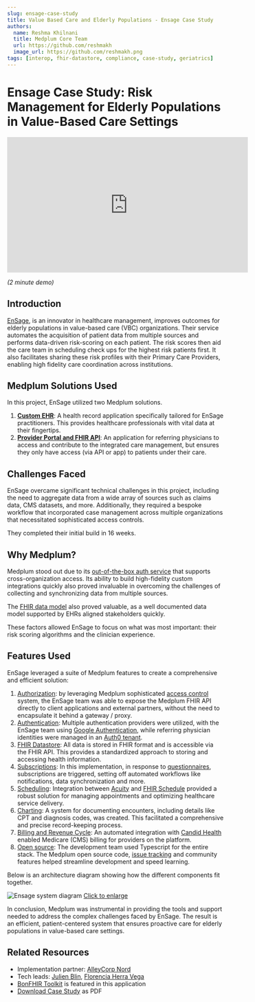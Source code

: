 ```yaml
---
slug: ensage-case-study
title: Value Based Care and Elderly Populations - Ensage Case Study
authors:
  name: Reshma Khilnani
  title: Medplum Core Team
  url: https://github.com/reshmakh
  image_url: https://github.com/reshmakh.png
tags: [interop, fhir-datastore, compliance, case-study, geriatrics]
---
```


# Ensage Case Study: Risk Management for Elderly Populations in Value-Based Care Settings

<iframe width="560" height="315" src="https://www.youtube.com/embed/GIlmd7OMZ5g?start=0" title="YouTube video player" frameborder="0" allow="accelerometer; autoplay; clipboard-write; encrypted-media; gyroscope; picture-in-picture" allowfullscreen></iframe>

_(2 minute demo)_

## Introduction

[EnSage](https://www.ensagehealth.com/), is an innovator in healthcare management, improves outcomes for elderly populations in value-based care (VBC) organizations. Their service automates the acquisition of patient data from multiple sources and performs data-driven risk-scoring on each patient. The risk scores then aid the care team in scheduling check ups for the highest risk patients first. It also facilitates sharing these risk profiles with their Primary Care Providers, enabling high fidelity care coordination across institutions.

## Medplum Solutions Used

In this project, EnSage utilized two Medplum solutions.

1. **[Custom EHR](/solutions/custom-ehr)**: A health record application specifically tailored for EnSage practitioners. This provides healthcare professionals with vital data at their fingertips.
2. **[Provider Portal and FHIR API](/solutions/provider-portal)**: An application for referring physicians to access and contribute to the integrated care management, but ensures they only have access (via API or app) to patients under their care.

## Challenges Faced

EnSage overcame significant technical challenges in this project, including the need to aggregate data from a wide array of sources such as claims data, CMS datasets, and more. Additionally, they required a bespoke workflow that incorporated case management across multiple organizations that necessitated sophisticated access controls.

They completed their initial build in 16 weeks.

## Why Medplum?

Medplum stood out due to its [out-of-the-box auth service](/docs/auth/methods/external-identity-providers) that supports cross-organization access. Its ability to build high-fidelity custom integrations quickly also proved invaluable in overcoming the challenges of collecting and synchronizing data from multiple sources.

The [FHIR data model](/docs/api/fhir/resources) also proved valuable, as a well documented data model supported by EHRs aligned stakeholders quickly.

These factors allowed EnSage to focus on what was most important: their risk scoring algorithms and the clinician experience.

## Features Used

EnSage leveraged a suite of Medplum features to create a comprehensive and efficient solution:

1. [Authorization](/docs/access/access-policies): by leveraging Medplum sophisticated [access control](/docs/access/access-policies#healthcare-partnerships) system, the EnSage team was able to expose the Medplum FHIR API directly to client applications and external partners, without the need to encapsulate it behind a gateway / proxy.
2. [Authentication](/docs/auth): Multiple authentication providers were utilized, with the EnSage team using [Google Authentication](/docs/auth/methods/google-auth), while referring physician identities were managed in an [Auth0 tenant](/docs/auth/methods/external-identity-providers).
3. [FHIR Datastore](/docs/fhir-datastore): All data is stored in FHIR format and is accessible via the FHIR API. This provides a standardized approach to storing and accessing health information.
4. [Subscriptions](/docs/subscriptions): In this implementation, in response to [questionnaires](/docs/questionnaires/basic-tutorial), subscriptions are triggered, setting off automated workflows like notifications, data synchronization and more.
5. [Scheduling](/docs/scheduling): Integration between [Acuity](https://www.acuityscheduling.com/) and [FHIR Schedule](/docs/api/fhir/resources/schedule) provided a robust solution for managing appointments and optimizing healthcare service delivery.
6. [Charting](/docs/charting): A system for documenting encounters, including details like CPT and diagnosis codes, was created. This facilitated a comprehensive and precise record-keeping process.
7. [Billing and Revenue Cycle](/docs/billing): An automated integration with [Candid Health](https://github.com/medplum/medplum-demo-bots/tree/main/src/examples/candid-health) enabled Medicare (CMS) billing for providers on the platform.
8. [Open source](https://github.com/medplum/medplum): The development team used Typescript for the entire stack. The Medplum open source code, [issue tracking](https://github.com/medplum/medplum/issues) and community features helped streamline development and speed learning.

Below is an architecture diagram showing how the different components fit together.

![Ensage system diagram](/img/blog/ensage-platform-architecture.jpg)
[Click to enlarge](/img/blog/ensage-platform-architecture.jpg)

In conclusion, Medplum was instrumental in providing the tools and support needed to address the complex challenges faced by EnSage. The result is an efficient, patient-centered system that ensures proactive care for elderly populations in value-based care settings.

## Related Resources

- Implementation partner: [AlleyCorp Nord](https://alleycorpnord.com/)
- Tech leads: [Julien Blin](https://ca.linkedin.com/in/julienblin), [Florencia Herra Vega](https://ca.linkedin.com/in/flohdot)
- [BonFHIR Toolkit](https://bonfhir.dev/) is featured in this application
- [Download Case Study](https://drive.google.com/file/d/1X1m5EcS1FIytt949oUbOrrAgEFIj5QR6/view?usp=sharing) as PDF
